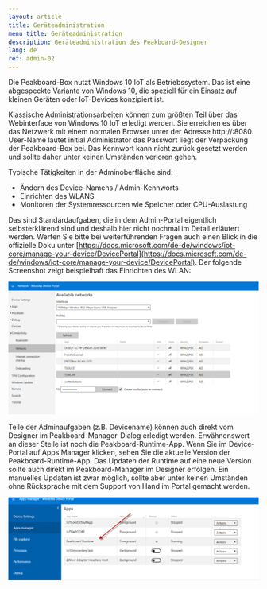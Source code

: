 ```yaml
---
layout: article
title: Geräteadministration
menu_title: Geräteadministration
description: Geräteadministration des Peakboard-Designer
lang: de
ref: admin-02
---
```


Die Peakboard-Box nutzt Windows 10 IoT als Betriebssystem. Das ist eine abgespeckte Variante von Windows 10, die speziell für ein Einsatz auf kleinen Geräten oder IoT-Devices konzipiert ist.

Klassische Administrationsarbeiten können zum größten Teil über das Webinterface von Windows 10 IoT erledigt werden. Sie erreichen es über das Netzwerk mit einem normalen Browser unter der Adresse http://<MeinPeakboard>:8080. User-Name lautet initial Administrator das Passwort liegt der Verpackung der Peakboard-Box bei. Das Kennwort kann nicht zurück gesetzt werden und sollte daher unter keinen Umständen verloren gehen.

Typische Tätigkeiten in der Adminoberfläche sind:

* Ändern des Device-Namens / Admin-Kennworts
* Einrichten des WLANS
* Monitoren der Systemressourcen wie Speicher oder CPU-Auslastung

Das sind Standardaufgaben, die in dem Admin-Portal eigentlich selbsterklärend sind und deshalb hier nicht nochmal im Detail erläutert werden. Werfen Sie bitte bei weiterführenden Fragen auch einen Blick in die offizielle Doku unter [https://docs.microsoft.com/de-de/windows/iot-core/manage-your-device/DevicePortal](https://docs.microsoft.com/de-de/windows/iot-core/manage-your-device/DevicePortal). Der folgende Screenshot zeigt beispielhaft das Einrichten des WLAN:

![image_1](/assets/images/admin/install/MiscAdministration01.png)

Teile der Adminaufgaben (z.B. Devicename) können auch direkt vom Designer im Peakboard-Manager-Dialog erledigt werden. Erwähnenswert an dieser Stelle ist noch die Peakboard-Runtime-App. Wenn Sie im Device-Portal auf Apps Manager klicken, sehen Sie die aktuelle Version der Peakboard-Runtime-App. Das Updaten der Runtime auf eine neue Version sollte auch direkt im Peakboard-Manager im Designer erfolgen. Ein manuelles Updaten ist zwar möglich, sollte aber unter keinen Umständen ohne Rücksprache mit dem Support von Hand im Portal gemacht werden.

![image_1](/assets/images/admin/install/MiscAdministration02.png)
